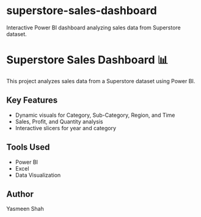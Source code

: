 # superstore-sales-dashboard
Interactive Power BI dashboard analyzing sales data from Superstore dataset.
# Superstore Sales Dashboard 📊

This project analyzes sales data from a Superstore dataset using Power BI.

## Key Features
- Dynamic visuals for Category, Sub-Category, Region, and Time
- Sales, Profit, and Quantity analysis
- Interactive slicers for year and category

## Tools Used
- Power BI
- Excel
- Data Visualization

## Author
Yasmeen Shah
